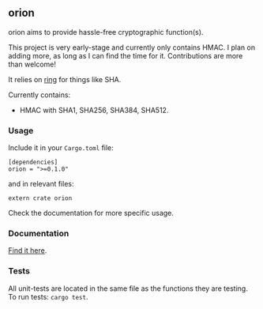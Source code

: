 ## orion

orion aims to provide hassle-free cryptographic function(s).

This project is very early-stage and currently only contains HMAC. I plan on adding
more, as long as I can find the time for it. Contributions are more than welcome!

It relies on [ring](https://github.com/briansmith/ring) for things like SHA.

Currently contains:
* HMAC with SHA1, SHA256, SHA384, SHA512.

### Usage
Include it in your `Cargo.toml` file:
```
[dependencies]
orion = ">=0.1.0"
```
and in relevant files:
```
extern crate orion
```
Check the documentation for more specific usage.
### Documentation
[Find it here](https://docs.rs/orion).

### Tests
All unit-tests are located in the same file as the functions they are testing.
To run tests: `cargo test`.
